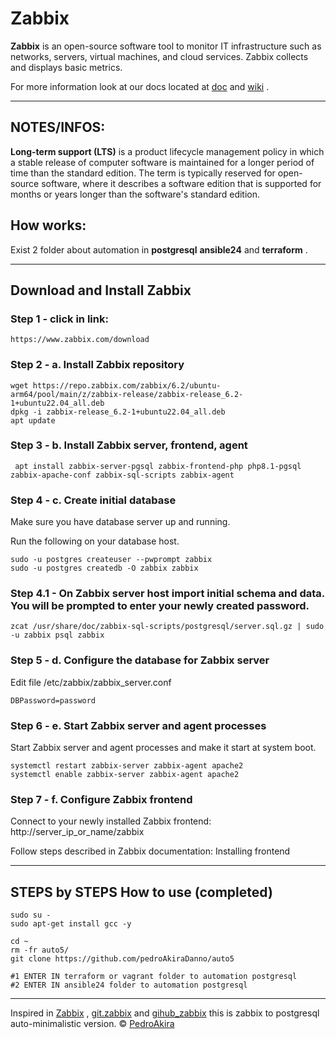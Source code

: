 # Zabbix


**Zabbix** is an open-source software tool to monitor IT infrastructure such as networks, servers, virtual machines, and cloud services. Zabbix collects and displays basic metrics.



For more information look at our
docs located at [doc](https://github.com/pedroAkiraDanno/auto5/) and [wiki](https://github.com/pedroAkiraDanno/auto5/wiki) .



---



## NOTES/INFOS: 

**Long-term support (LTS)**  is a product lifecycle management policy in which a stable release of computer software is maintained for a longer period of time than the standard edition. The term is typically reserved for open-source software, where it describes a software edition that is supported for months or years longer than the software's standard edition.





## How works:

Exist 2 folder about automation in **postgresql** **ansible24** and **terraform** .


---



## Download and Install Zabbix


### Step 1 - click in link: 

    https://www.zabbix.com/download



### Step 2 -  a. Install Zabbix repository
    wget https://repo.zabbix.com/zabbix/6.2/ubuntu-arm64/pool/main/z/zabbix-release/zabbix-release_6.2-1+ubuntu22.04_all.deb
    dpkg -i zabbix-release_6.2-1+ubuntu22.04_all.deb
    apt update



### Step 3 -  b. Install Zabbix server, frontend, agent
     apt install zabbix-server-pgsql zabbix-frontend-php php8.1-pgsql zabbix-apache-conf zabbix-sql-scripts zabbix-agent


### Step 4 -  c. Create initial database
Make sure you have database server up and running.

Run the following on your database host.

    sudo -u postgres createuser --pwprompt zabbix
    sudo -u postgres createdb -O zabbix zabbix



### Step 4.1 - On Zabbix server host import initial schema and data. You will be prompted to enter your newly created password.
    zcat /usr/share/doc/zabbix-sql-scripts/postgresql/server.sql.gz | sudo -u zabbix psql zabbix




### Step 5 -  d. Configure the database for Zabbix server
Edit file /etc/zabbix/zabbix_server.conf

    DBPassword=password



### Step 6 -  e. Start Zabbix server and agent processes
Start Zabbix server and agent processes and make it start at system boot.

    systemctl restart zabbix-server zabbix-agent apache2
    systemctl enable zabbix-server zabbix-agent apache2


### Step 7 -  f. Configure Zabbix frontend
Connect to your newly installed Zabbix frontend: http://server_ip_or_name/zabbix

Follow steps described in Zabbix documentation: Installing frontend



---



## STEPS by STEPS How to use (completed)
    sudo su - 
    sudo apt-get install gcc -y

    cd ~
    rm -fr auto5/
    git clone https://github.com/pedroAkiraDanno/auto5

    #1 ENTER IN terraform or vagrant folder to automation postgresql
    #2 ENTER IN ansible24 folder to automation postgresql 







---
Inspired in [Zabbix](https://www.zabbix.com/) , [git.zabbix](https://git.zabbix.com/projects/zbx/repos/zabbix/browse) and [gihub_zabbix](https://github.com/zabbix/zabbix) this is zabbix to postgresql auto-minimalistic version.
©  [PedroAkira](https://www.instagram.com/pedro.akira.3)
